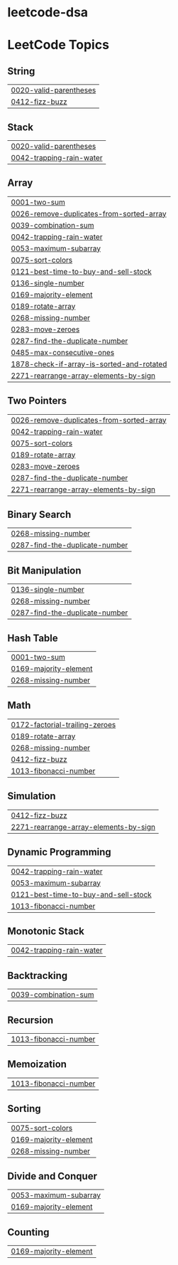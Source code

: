# leetcode-dsa
<!---LeetCode Topics Start-->
# LeetCode Topics
## String
|  |
| ------- |
| [0020-valid-parentheses](https://github.com/viswapramod70/leetcode-dsa/tree/master/0020-valid-parentheses) |
| [0412-fizz-buzz](https://github.com/viswapramod70/leetcode-dsa/tree/master/0412-fizz-buzz) |
## Stack
|  |
| ------- |
| [0020-valid-parentheses](https://github.com/viswapramod70/leetcode-dsa/tree/master/0020-valid-parentheses) |
| [0042-trapping-rain-water](https://github.com/viswapramod70/leetcode-dsa/tree/master/0042-trapping-rain-water) |
## Array
|  |
| ------- |
| [0001-two-sum](https://github.com/viswapramod70/leetcode-dsa/tree/master/0001-two-sum) |
| [0026-remove-duplicates-from-sorted-array](https://github.com/viswapramod70/leetcode-dsa/tree/master/0026-remove-duplicates-from-sorted-array) |
| [0039-combination-sum](https://github.com/viswapramod70/leetcode-dsa/tree/master/0039-combination-sum) |
| [0042-trapping-rain-water](https://github.com/viswapramod70/leetcode-dsa/tree/master/0042-trapping-rain-water) |
| [0053-maximum-subarray](https://github.com/viswapramod70/leetcode-dsa/tree/master/0053-maximum-subarray) |
| [0075-sort-colors](https://github.com/viswapramod70/leetcode-dsa/tree/master/0075-sort-colors) |
| [0121-best-time-to-buy-and-sell-stock](https://github.com/viswapramod70/leetcode-dsa/tree/master/0121-best-time-to-buy-and-sell-stock) |
| [0136-single-number](https://github.com/viswapramod70/leetcode-dsa/tree/master/0136-single-number) |
| [0169-majority-element](https://github.com/viswapramod70/leetcode-dsa/tree/master/0169-majority-element) |
| [0189-rotate-array](https://github.com/viswapramod70/leetcode-dsa/tree/master/0189-rotate-array) |
| [0268-missing-number](https://github.com/viswapramod70/leetcode-dsa/tree/master/0268-missing-number) |
| [0283-move-zeroes](https://github.com/viswapramod70/leetcode-dsa/tree/master/0283-move-zeroes) |
| [0287-find-the-duplicate-number](https://github.com/viswapramod70/leetcode-dsa/tree/master/0287-find-the-duplicate-number) |
| [0485-max-consecutive-ones](https://github.com/viswapramod70/leetcode-dsa/tree/master/0485-max-consecutive-ones) |
| [1878-check-if-array-is-sorted-and-rotated](https://github.com/viswapramod70/leetcode-dsa/tree/master/1878-check-if-array-is-sorted-and-rotated) |
| [2271-rearrange-array-elements-by-sign](https://github.com/viswapramod70/leetcode-dsa/tree/master/2271-rearrange-array-elements-by-sign) |
## Two Pointers
|  |
| ------- |
| [0026-remove-duplicates-from-sorted-array](https://github.com/viswapramod70/leetcode-dsa/tree/master/0026-remove-duplicates-from-sorted-array) |
| [0042-trapping-rain-water](https://github.com/viswapramod70/leetcode-dsa/tree/master/0042-trapping-rain-water) |
| [0075-sort-colors](https://github.com/viswapramod70/leetcode-dsa/tree/master/0075-sort-colors) |
| [0189-rotate-array](https://github.com/viswapramod70/leetcode-dsa/tree/master/0189-rotate-array) |
| [0283-move-zeroes](https://github.com/viswapramod70/leetcode-dsa/tree/master/0283-move-zeroes) |
| [0287-find-the-duplicate-number](https://github.com/viswapramod70/leetcode-dsa/tree/master/0287-find-the-duplicate-number) |
| [2271-rearrange-array-elements-by-sign](https://github.com/viswapramod70/leetcode-dsa/tree/master/2271-rearrange-array-elements-by-sign) |
## Binary Search
|  |
| ------- |
| [0268-missing-number](https://github.com/viswapramod70/leetcode-dsa/tree/master/0268-missing-number) |
| [0287-find-the-duplicate-number](https://github.com/viswapramod70/leetcode-dsa/tree/master/0287-find-the-duplicate-number) |
## Bit Manipulation
|  |
| ------- |
| [0136-single-number](https://github.com/viswapramod70/leetcode-dsa/tree/master/0136-single-number) |
| [0268-missing-number](https://github.com/viswapramod70/leetcode-dsa/tree/master/0268-missing-number) |
| [0287-find-the-duplicate-number](https://github.com/viswapramod70/leetcode-dsa/tree/master/0287-find-the-duplicate-number) |
## Hash Table
|  |
| ------- |
| [0001-two-sum](https://github.com/viswapramod70/leetcode-dsa/tree/master/0001-two-sum) |
| [0169-majority-element](https://github.com/viswapramod70/leetcode-dsa/tree/master/0169-majority-element) |
| [0268-missing-number](https://github.com/viswapramod70/leetcode-dsa/tree/master/0268-missing-number) |
## Math
|  |
| ------- |
| [0172-factorial-trailing-zeroes](https://github.com/viswapramod70/leetcode-dsa/tree/master/0172-factorial-trailing-zeroes) |
| [0189-rotate-array](https://github.com/viswapramod70/leetcode-dsa/tree/master/0189-rotate-array) |
| [0268-missing-number](https://github.com/viswapramod70/leetcode-dsa/tree/master/0268-missing-number) |
| [0412-fizz-buzz](https://github.com/viswapramod70/leetcode-dsa/tree/master/0412-fizz-buzz) |
| [1013-fibonacci-number](https://github.com/viswapramod70/leetcode-dsa/tree/master/1013-fibonacci-number) |
## Simulation
|  |
| ------- |
| [0412-fizz-buzz](https://github.com/viswapramod70/leetcode-dsa/tree/master/0412-fizz-buzz) |
| [2271-rearrange-array-elements-by-sign](https://github.com/viswapramod70/leetcode-dsa/tree/master/2271-rearrange-array-elements-by-sign) |
## Dynamic Programming
|  |
| ------- |
| [0042-trapping-rain-water](https://github.com/viswapramod70/leetcode-dsa/tree/master/0042-trapping-rain-water) |
| [0053-maximum-subarray](https://github.com/viswapramod70/leetcode-dsa/tree/master/0053-maximum-subarray) |
| [0121-best-time-to-buy-and-sell-stock](https://github.com/viswapramod70/leetcode-dsa/tree/master/0121-best-time-to-buy-and-sell-stock) |
| [1013-fibonacci-number](https://github.com/viswapramod70/leetcode-dsa/tree/master/1013-fibonacci-number) |
## Monotonic Stack
|  |
| ------- |
| [0042-trapping-rain-water](https://github.com/viswapramod70/leetcode-dsa/tree/master/0042-trapping-rain-water) |
## Backtracking
|  |
| ------- |
| [0039-combination-sum](https://github.com/viswapramod70/leetcode-dsa/tree/master/0039-combination-sum) |
## Recursion
|  |
| ------- |
| [1013-fibonacci-number](https://github.com/viswapramod70/leetcode-dsa/tree/master/1013-fibonacci-number) |
## Memoization
|  |
| ------- |
| [1013-fibonacci-number](https://github.com/viswapramod70/leetcode-dsa/tree/master/1013-fibonacci-number) |
## Sorting
|  |
| ------- |
| [0075-sort-colors](https://github.com/viswapramod70/leetcode-dsa/tree/master/0075-sort-colors) |
| [0169-majority-element](https://github.com/viswapramod70/leetcode-dsa/tree/master/0169-majority-element) |
| [0268-missing-number](https://github.com/viswapramod70/leetcode-dsa/tree/master/0268-missing-number) |
## Divide and Conquer
|  |
| ------- |
| [0053-maximum-subarray](https://github.com/viswapramod70/leetcode-dsa/tree/master/0053-maximum-subarray) |
| [0169-majority-element](https://github.com/viswapramod70/leetcode-dsa/tree/master/0169-majority-element) |
## Counting
|  |
| ------- |
| [0169-majority-element](https://github.com/viswapramod70/leetcode-dsa/tree/master/0169-majority-element) |
<!---LeetCode Topics End-->